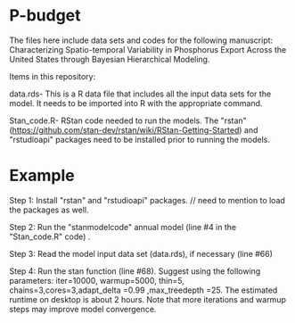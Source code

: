 # P-budget
The files here include data sets and codes for the following manuscript: Characterizing Spatio-temporal Variability in Phosphorus Export Across the United States through Bayesian Hierarchical Modeling.

Items in this repository:

data.rds- This is a R data file that includes all the input data sets for the model. It needs to be imported into R with the appropriate command.

Stan_code.R- RStan code needed to run the models. The "rstan" (https://github.com/stan-dev/rstan/wiki/RStan-Getting-Started) and "rstudioapi" packages need to be installed prior to running the models. 
# Example
Step 1: Install "rstan" and "rstudioapi" packages. // need to mention to load the packages as well.

Step 2: Run the "stanmodelcode" annual model (line #4 in the "Stan_code.R" code) .

Step 3: Read the model input data set (data.rds), if necessary (line #66)

Step 4: Run the stan function (line #68). Suggest using the following parameters: iter=10000, warmup=5000, thin=5, chains=3,cores=3,adapt_delta =0.99 ,max_treedepth =25. The estimated runtime on desktop is about 2 hours. Note that more iterations and warmup steps may improve model convergence.
